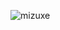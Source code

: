 ![mizuxe](https://user-images.githubusercontent.com/62831955/222869654-b55a5bd5-920f-4e1a-8643-d6542b51aadf.png)
